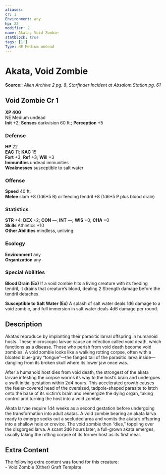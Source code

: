 ```yaml
---
aliases: 
cr: 1
Environment: any
hp: 22
modifier: 2
name: Akata, Void Zombie
statblock: true
tags: [1:]
Type: NE Medium undead  
---
```


# Akata, Void Zombie

**Source**:: _Alien Archive 2 pg. 8_, _Starfinder Incident at Absalom Station pg. 61_

## Void Zombie Cr 1

**XP 400**  
NE Medium undead  
**Init** +2; **Senses** darkvision 60 ft.; **Perception** +5  

### Defense

**HP** 22  
**EAC** 11; **KAC** 15  
**Fort** +3; **Ref** +3; **Will** +3  
**Immunities** undead immunities  
**Weaknesses** susceptible to salt water

### Offense

**Speed** 40 ft.  
**Melee** slam +8 (1d6+5 B) or feeding tendril +8 (1d6+5 P plus blood drain)

### Statistics

**STR** +4; **DEX** +2; **CON** —; **INT** —; **WIS** +0; **CHA** +0  
**Skills** Athletics +10  
**Other Abilities** mindless, unliving

### Ecology

**Environment** any  
**Organization** any

### Special Abilities

**Blood Drain (Ex)** If a void zombie hits a living creature with its feeding tendril, it drains that creature’s blood, dealing 2 Strength damage before the tendril detaches.

**Susceptible to Salt Water (Ex)** A splash of salt water deals 1d6 damage to a void zombie, and full immersion in salt water deals 4d6 damage per round.

## Description

Akatas reproduce by implanting their parasitic larval offspring in humanoid hosts. These microscopic larvae cause an infection called void death, which functions as a disease. Those who perish from void death become void zombies. A void zombie looks like a walking rotting corpse, often with a bloated blue-gray “tongue”—the fanged tail of the parasitic larva inside—dangling from its broken skull where its lower jaw once was.

After a humanoid host dies from void death, the strongest of the akata larvae infesting the corpse worms its way to the host’s brain and undergoes a swift initial gestation within 2d4 hours. This accelerated growth causes the feeler-covered head of the oversized, tadpole-shaped parasite to latch onto the base of its victim’s brain and reenergize the dying organ, taking control and turning the host into a void zombie.

Akata larvae require 1d4 weeks as a second gestation before undergoing the transformation into adult akatas. A void zombie bearing an akata larva ready to emerge seeks out a secluded area and vomits the akata’s offspring into a shallow hole or crevice. The void zombie then “dies,” toppling over the disgorged larva. A scant 2d6 hours later, a full-grown akata emerges, usually taking the rotting corpse of its former host as its first meal.

## Extra Content

The following extra content was found for this creature:  
\- Void Zombie (Other) Graft Template
